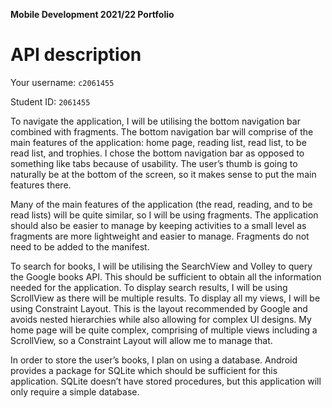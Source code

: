 **Mobile Development 2021/22 Portfolio**
# API description

Your username: `c2061455`

Student ID: `2061455`

To navigate the application, I will be utilising the bottom navigation bar combined with fragments. The bottom navigation bar will comprise of the main features of the application: home page, reading list, read list, to be read list, and trophies. I chose the bottom navigation bar as opposed to something like tabs because of usability. The user’s thumb is going to naturally be at the bottom of the screen, so it makes sense to put the main features there.

Many of the main features of the application (the read, reading, and to be read lists) will be quite similar, so I will be using fragments. The application should also be easier to manage by keeping activities to a small level as fragments are more lightweight and easier to manage. Fragments do not need to be added to the manifest.

To search for books, I will be utilising the SearchView and Volley to query the Google books API. This should be sufficient to obtain all the information needed for the application. To display search results, I will be using ScrollView as there will be multiple results. To display all my views, I will be using Constraint Layout. This is the layout recommended by Google and avoids nested hierarchies while also allowing for complex UI designs. My home page will be quite complex, comprising of multiple views including a ScrollView, so a Constraint Layout will allow me to manage that.

In order to store the user’s books, I plan on using a database. Android provides a package for SQLite which should be sufficient for this application. SQLite doesn’t have stored procedures, but this application will only require a simple database. 
